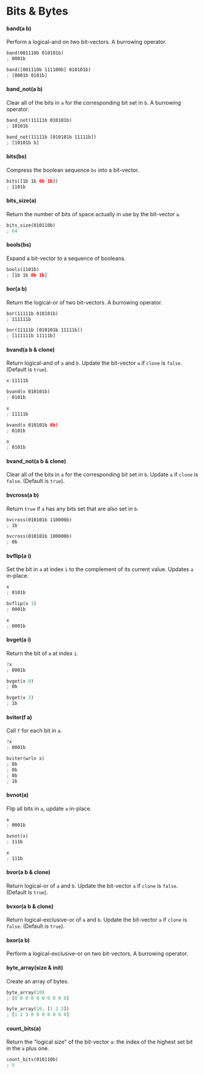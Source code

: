 # Bits & Bytes

#### band(a b)

Perform a logical-and on two bit-vectors. A burrowing operator.

```rust
band(001110b 010101b)
; 0001b

band([001110b 111100b] 010101b)
; [0001b 0101b]
```

#### band_not(a b)

Clear all of the bits in `a` for the corresponding bit set in `b`. A burrowing operator.

```rust
band_not(11111b 010101b)
; 10101b

band_not(11111b [010101b 11111b])
; [10101b b]
```

#### bits(bs)

Compress the boolean sequence `bs` into a bit-vector.

```rust
bits([1b 1b 0b 1b])
; 1101b
```

#### bits_size(a)

Return the number of bits of space actually in use by the bit-vector `a`.

```rust
bits_size(010110b)
; 64
```

#### bools(bs)

Expand a bit-vector to a sequence of booleans.

```rust
bools(1101b)
; [1b 1b 0b 1b]
```

#### bor(a b)

Return the logical-or of two bit-vectors. A burrowing operator.

```rust
bor(11111b 010101b)
; 111111b

bor(11111b [010101b 11111b])
; [111111b 11111b]
```

#### bvand(a b & clone)

Return logical-and of `a` and `b`. Update the bit-vector `a` if `clone` is `false`. (Default is `true`).


```rust
x:11111b

bvand(x 010101b)
; 0101b

x
; 11111b

bvand(x 010101b 0b)
; 0101b

x
; 0101b
```

#### bvand_not(a b & clone)

Clear all of the bits in `a` for the corresponding bit set in `b`.
Update `a` if `clone` is `false`. (Default is `true`).

#### bvcross(a b)

Return `true` if `a` has any bits set that are also set in `b`.

```rust
bvcross(010101b 110000b)
; 1b

bvcross(010101b 100000b)
; 0b
```

#### bvflip(a i)

Set the bit in `a` at index `i` to the complement of its current value.
Updates `a` in-place.

```rust
x
; 0101b

bvflip(x 1)
; 0001b

x
; 0001b
```

#### bvget(a i)

Return the bit of `a` at index `i`.

```rust
?x
; 0001b

bvget(x 0)
; 0b

bvget(x 3)
; 1b
```

#### bviter(f a)

Call `f` for each bit in `a`.

```rust
?x
; 0001b

bviter(wrln x)
; 0b
; 0b
; 0b
; 1b
```

#### bvnot(a)

Flip all bits in `a`, update `a` in-place.

```rust
x
; 0001b

bvnot(x)
; 111b

x
; 111b
```

#### bvor(a b & clone)

Return logical-or of `a` and `b`. Update the bit-vector `a` if `clone` is `false`. (Default is `true`).

#### bvxor(a b & clone)

Return logical-exclusive-or of `a` and `b`. Update the bit-vector `a` if `clone` is `false`. (Default is `true`).

#### bxor(a b)

Perform a logical-exclusive-or on two bit-vectors. A burrowing operator.

#### byte_array(size & init)

Create an array of bytes.

```rust
byte_array(10)
; [0 0 0 0 0 0 0 0 0 0]

byte_array(10, [1 2 3])
; [1 2 3 0 0 0 0 0 0 0]
```

#### count_bits(a)

Return the "logical size" of the bit-vector `a`: the index of the highest set bit in the `a` plus one.

```rust
count_bits(010110b)
; 5
```
